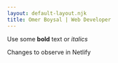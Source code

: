 ```yaml
---
layout: default-layout.njk
title: Omer Boysal | Web Developer
---
```



Use some **bold** text or _italics_

Changes to observe in Netlify